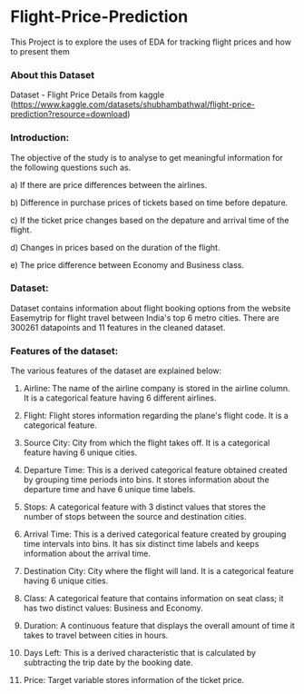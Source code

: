 # Flight-Price-Prediction
This Project is to explore the uses of EDA for tracking flight prices and how to present them

### About this Dataset
Dataset - Flight Price Details from kaggle (https://www.kaggle.com/datasets/shubhambathwal/flight-price-prediction?resource=download)

### Introduction:
The objective of the study is to analyse to get meaningful information for the following questions such as.

a) If there are price differences between the airlines.

b) Difference in purchase prices of tickets based on time before depature.

c) If the ticket price changes based on the depature and arrival time of the flight. 

d) Changes in prices based on the duration of the flight.

e) The price difference between Economy and Business class.

### Dataset:
Dataset contains information about flight booking options from the website Easemytrip for flight travel between India's top 6 metro cities. There are 300261 datapoints and 11 features in the cleaned dataset.

### Features of the dataset:
The various features of the dataset are explained below:

1) Airline: The name of the airline company is stored in the airline column. It is a categorical feature having 6 different airlines.

2) Flight: Flight stores information regarding the plane's flight code. It is a categorical feature.

3) Source City: City from which the flight takes off. It is a categorical feature having 6 unique cities.

4) Departure Time: This is a derived categorical feature obtained created by grouping time periods into bins. It stores information about the departure time and have 6 unique time labels.

5) Stops: A categorical feature with 3 distinct values that stores the number of stops between the source and destination cities.

6) Arrival Time: This is a derived categorical feature created by grouping time intervals into bins. It has six distinct time labels and keeps information about the arrival time.

7) Destination City: City where the flight will land. It is a categorical feature having 6 unique cities.

8) Class: A categorical feature that contains information on seat class; it has two distinct values: Business and Economy.

9) Duration: A continuous feature that displays the overall amount of time it takes to travel between cities in hours.

10) Days Left: This is a derived characteristic that is calculated by subtracting the trip date by the booking date.

11) Price: Target variable stores information of the ticket price.
